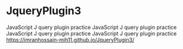 # JqueryPlugin3
JavaScript J query plugin practice JavaScript J query plugin practice  JavaScript J query plugin practice  JavaScript J query plugin practice 
https://imranhossain-mih11.github.io/JqueryPlugin3/
